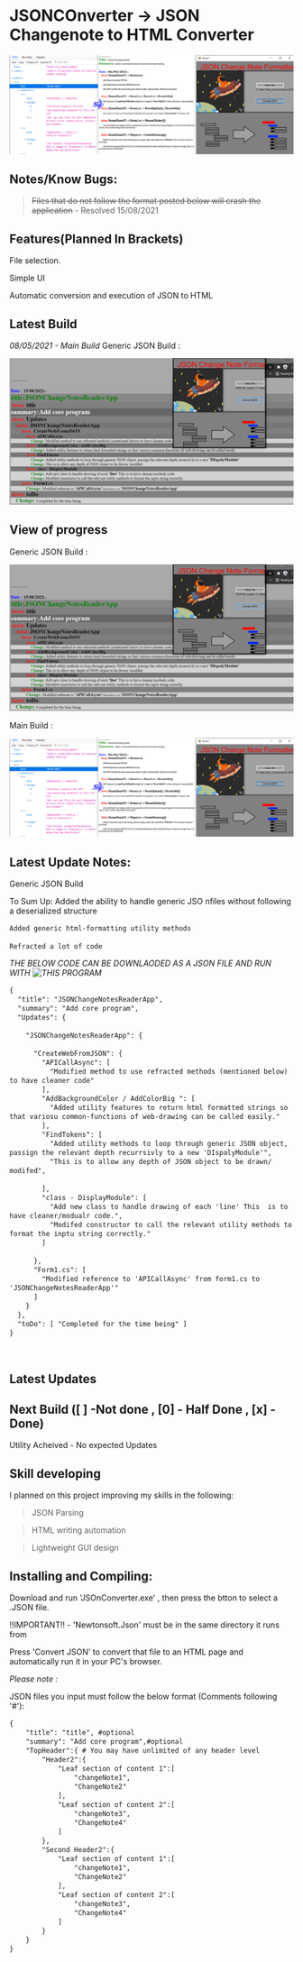 # JSONCOnverter -> JSON Changenote to HTML Converter

![JSONCOnverter](SalesPitch.PNG)

## Notes/Know Bugs:

> ~~Files that do not follow the format posted below will crash the application~~ - Resolved 15/08/2021

## Features(Planned In Brackets)

File selection.

Simple UI

Automatic conversion and execution of JSON to HTML

## Latest Build

*08/05/2021 - Main Build*
Generic JSON Build :

![Generic JSON Selection](GenericJSON.png)

## View of progress

Generic JSON Build :

![Generic JSON Selection](GenericJSON.png)

Main Build : 

![JSONCOnverter](SalesPitch.PNG)


## Latest Update Notes:

Generic JSON Build 


To Sum Up:
	Added the ability to handle generic JSO nfiles without following a deserialized structure
	
	Added generic html-formatting utility methods
	
	Refracted a lot of code

*THE BELOW CODE CAN BE DOWNLAODED AS A JSON FILE AND RUN WITH ![THIS PROGRAM](https://github.com/StarshipladDev/JSONConverter)*

```
{
  "title": "JSONChangeNotesReaderApp",
  "summary": "Add core program",
  "Updates": {

    "JSONChangeNotesReaderApp": {

      "CreateWebFromJSON": {
        "APICallAsync": [
          "Modified method to use refracted methods (mentioned below) to have cleaner code"
        ],
        "AddBackgroundColor / AddColorBig ": [
          "Added utility features to return html formatted strings so that variosu common-functions of web-drawing can be called easily."
        ],
        "FindTokens": [
          "Added utility methods to loop through generic JSON object, passign the relevant depth recurrsivly to a new 'DIspalyModule'",
          "This is to allow any depth of JSON object to be drawn/ modifed",
          
        ],
        "class - DisplayModule": [
          "Add new class to handle drawing of each 'line' This  is to have cleaner/modualr code.",
          "Modifed constructor to call the relevant utility methods to format the inptu string correctly."
        ]

      },
      "Form1.cs": [
        "Modified reference to 'APICallAsync' from form1.cs to 'JSONChangeNotesReaderApp'"
      ]
    }
  },
  "toDo": [ "Completed for the time being" ]
}
	
	
```

## Latest Updates

## Next Build ([ ] -Not done , [0] - Half Done , [x] - Done)

Utility Acheived - No expected Updates


## Skill developing

I planned on this project improving my skills in the following:

>JSON Parsing

>HTML writing automation

>Lightweight GUI design

## Installing and Compiling:

Download and run 'JSOnConverter.exe' , then press the btton to select a .JSON file.

!!IMPORTANT!! - 'Newtonsoft.Json' must be in the same directory it runs from

Press 'Convert JSON' to convert that file to an HTML page and automatically run it in your PC's browser.

*Please note :*

JSON files you input must follow the below format (Comments following '#'):

```
{
	"title": "title", #optional
	"summary": "Add core program",#optional
	"TopHeader":{ # You may have unlimited of any header level
		"Header2":{
			"Leaf section of content 1":[
				"changeNote1",
				"ChangeNote2"
			],
			"Leaf section of content 2":[
				"changeNote3",
				"ChangeNote4"
			]
		},
		"Second Header2":{
			"Leaf section of content 1":[
				"changeNote1",
				"ChangeNote2"
			],
			"Leaf section of content 2":[
				"changeNote3",
				"ChangeNote4"
			]
		}
	}
}
	
```



